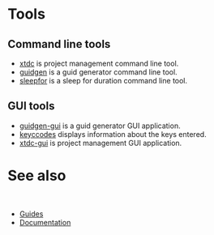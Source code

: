 # Tools

## Command line tools

* [xtdc](https://github.com/gammasoft71/xtd/blob/master/tools/xtdc/README.md) is project management command line tool.
* [guidgen](https://github.com/gammasoft71/xtd/blob/master/tools/guidgen/README.md) is a guid generator command line tool.
* [sleepfor](https://github.com/gammasoft71/xtd/blob/master/tools/sleepfor/README.md) is a sleep for duration command line tool.

## GUI tools

* [guidgen-gui](https://github.com/gammasoft71/xtd/blob/master/tools/guidgen-gui/README.md) is a guid generator GUI application.
* [keyccodes](https://github.com/gammasoft71/xtd/tree/master/tools/keycodes/README.md) displays information about the keys entered.
* [xtdc-gui](https://github.com/gammasoft71/xtd/blob/master/tools/xtdc-gui/README.md) is project management GUI application.

# See also
​
* [Guides](/docs/documentation/guides)
* [Documentation](/docs/documentation)
